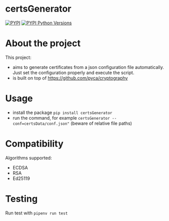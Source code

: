 # certsGenerator
[![PYPI](https://img.shields.io/pypi/v/certsGenerator.svg)](https://pypi.org/project/certsGenerator/)
[![PYPI Python Versions](https://img.shields.io/pypi/pyversions/certsGenerator.svg)](https://pypi.org/project/certsGenerator/)
# About the project
This project:
 - aims to generate certificates from a json configuration file automatically. Just set the configuration properly and execute the script.
 - is built on top of https://github.com/pyca/cryptography
# Usage
 - install the package `pip install certsGenerator`
 - run the command, for example `certsGenerator --conf=certsData/conf.json"` (beware of relative file paths)
# Compatibility
Algorithms supported:
 * ECDSA
 * RSA
 * Ed25119

 # Testing
Run test with `pipenv run test`
